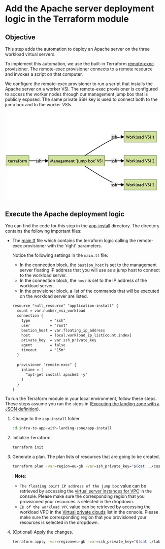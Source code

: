 # Add the Apache server deployment logic in the Terraform module

## Objective

This step adds the automation to deploy an Apache server on the three workload virtual servers.

To implement this automation, we use the built-in Terraform [remote-exec](https://developer.hashicorp.com/terraform/language/resources/provisioners/remote-exec) provisioner. The remote-exec provisioner connects to a remote resource and invokes a script on that computer.

We configure the remote-exec provisioner to run a script that installs the Apache server on a worker VSI. The remote-exec provisioner is configured to access the worker nodes through our management jump box that is publicly exposed. The same private SSH key is used to connect both to the jump box and to the worker VSIs.

![Diagram of the flow through the jump box to the workload VSIs](../images/part-2/media/image21.png)

## Execute the Apache deployment logic 

You can find the code for this step in the [app-install](https://github.com/IBM/infra-to-app-with-landing-zone/tree/main/app-install) directory. The directory contains the following important files:

- The [main.tf](https://github.com/IBM/infra-to-app-with-landing-zone/blob/main/app-install/main.tf) file which contains the terraform logic calling the remote-exec provisioner with the ‘right’ parameters.
   
    Notice the following settings in the `main.tf` file:

    - In the connection block, the `bastion_host` is set to the management server floating IP address that you will use as a jump host to connect to the workload server.
    - In the connection block, the `host` is set to the IP address of the workload server.
    - In the provisioner block, a list of the commands that will be executed on the workload server are listed.

    ```hcl
    resource "null_resource" "application-install" {
      count = var.number_vsi_workload
      connection {
        type         = "ssh"
        user         = "root"
        bastion_host = var.floating_ip_address
        host         = local.workload_ip_list[count.index]
        private_key  = var.ssh_private_key
        agent        = false
        timeout      = "15m"
      }

      provisioner "remote-exec" {
        inline = [
          "apt-get install apache2 -y"
        ]
      }
    }
    ```

To run the Terraform module in your local environment, follow these steps.  These steps assume you ran the steps in ([Executing the landing zone with a JSON definition](./part2/20-custom-module)).

1.  Change to the `app-install` folder

    ```sh
    cd infra-to-app-with-landing-zone/app-install
    ```

2.  Initialize Terraform.

    ```sh
    terraform init
    ```

3.  Generate a plan. The plan lists of resources that are going to be created.

    ```sh
    terraform plan -var=region=eu-gb -var=ssh_private_key="$(cat ../custom-slz/lab2-key-tf)" -var=floating_ip_address=<The floating point IP address of the jump box> -var=vpc_id=<ID of the workload VPC>
    ```

    :information_source: **Note**:  
      - `The floating point IP address of the jump box` value can be retrieved by accessing the [virtual server instances for VPC](https://cloud.ibm.com/vpc-ext/compute/vs) in the console.  Please make sure the corresponding region that you provisioned your resources is selected in the dropdown.
      - `ID of the workload VPC` value can be retrieved by accessing the workload VPC in the [Virtual private clouds](https://cloud.ibm.com/vpc-ext/network/vpcs) list in the console.  Please make sure the corresponding region that you provisioned your resources is selected in the dropdown.

4.  (Optional) Apply the changes.

    ```sh
    terraform apply -var=region=eu-gb -var=ssh_private_key="$(cat ./lab2-key-tf)" -var=floating_ip_address=<The floating point IP address of the jump box> -var=vpc_id=<ID of the workload VPC>
    ```